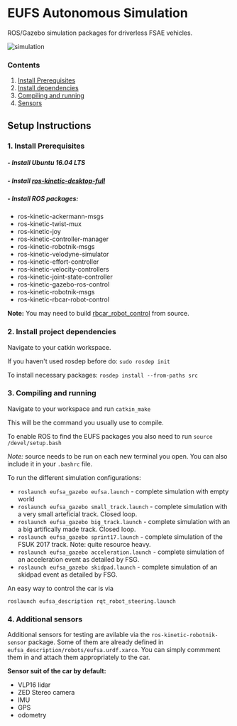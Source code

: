 # EUFS Autonomous Simulation

ROS/Gazebo simulation packages for driverless FSAE vehicles.

![simulation](http://eufs.co/wp-content/uploads/2018/05/eufsa-sim.jpg)

### Contents
1. [Install Prerequisites](#requirements)
2. [Install dependencies](#dependencies)
3. [Compiling and running](#compiling)
4. [Sensors](#sensors)

## Setup Instructions
### 1. Install Prerequisites <a name="requirements"></a>
##### - Install Ubuntu 16.04 LTS
##### - Install [ros-kinetic-desktop-full](http://wiki.ros.org/kinetic/Installation)
##### - Install ROS packages:
* ros-kinetic-ackermann-msgs
* ros-kinetic-twist-mux
* ros-kinetic-joy
* ros-kinetic-controller-manager
* ros-kinetic-robotnik-msgs
* ros-kinetic-velodyne-simulator
* ros-kinetic-effort-controller
* ros-kinetic-velocity-controllers
* ros-kinetic-joint-state-controller
* ros-kinetic-gazebo-ros-control
* ros-kinetic-robotnik-msgs
* ros-kinetic-rbcar-robot-control

__Note:__ You may need to build [rbcar_robot_control](https://github.com/RobotnikAutomation/rbcar_sim) from source.


### 2. Install project dependencies <a name="dependencies"></a>
Navigate to your catkin workspace.

If you haven't used rosdep before do: `sudo rosdep init`

To install necessary packages:  `rosdep install --from-paths src`


### 3. Compiling and running <a name="compiling"></a>
Navigate to your workspace and run `catkin_make`

This will be the command you usually use to compile.

To enable ROS to find the EUFS packages you also need to run
`source /devel/setup.bash`

_Note:_ source needs to be run on each new terminal you open. You can also include it in your `.bashrc` file.

To run the different simulation configurations:

* `roslaunch eufsa_gazebo eufsa.launch` - complete simulation with empty world
* `roslaunch eufsa_gazebo small_track.launch` - complete simulation with a very small arteficial track. Closed loop.
* `roslaunch eufsa_gazebo big_track.launch` - complete simulation with an a big artifically made track. Closed loop.
* `roslaunch eufsa_gazebo sprint17.launch` - complete simulation of the FSUK 2017 track. Note: quite resource heavy.
* `roslaunch eufsa_gazebo acceleration.launch` - complete simulation of an acceleration event as detailed by FSG.
* `roslaunch eufsa_gazebo skidpad.launch` - complete simulation of an skidpad event as detailed by FSG.

An easy way to control the car is via

`roslaunch eufsa_description rqt_robot_steering.launch `

### 4. Additional sensors <a name="sensors"></a>
Additional sensors for testing are avilable via the `ros-kinetic-robotnik-sensor` package. Some of them are already defined in `eufsa_description/robots/eufsa.urdf.xarco`. You can simply commment them in and attach them appropriately to the car.


**Sensor suit of the car by default:**

* VLP16 lidar
* ZED Stereo camera
* IMU
* GPS
* odometry
